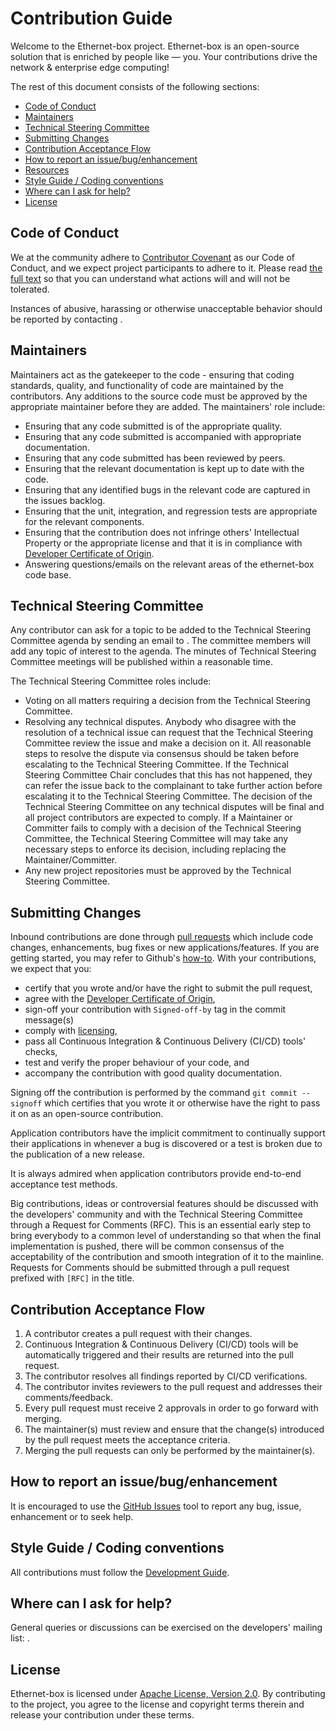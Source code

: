 <!-- omit in toc -->
# Contribution Guide
Welcome to the Ethernet-box project. Ethernet-box is an open-source solution that is enriched by people like — you. Your contributions drive the network & enterprise edge computing!

The rest of this document consists of the following sections:

- [Code of Conduct](#code-of-conduct)
- [Maintainers](#maintainers)
- [Technical Steering Committee](#technical-steering-committee)
- [Submitting Changes](#submitting-changes)
- [Contribution Acceptance Flow](#contribution-acceptance-flow)
- [How to report an issue/bug/enhancement](#how-to-report-an-issuebugenhancement)
- [Resources](#resources)
- [Style Guide / Coding conventions](#style-guide--coding-conventions)
- [Where can I ask for help?](#where-can-i-ask-for-help)
- [License](#license)

## Code of Conduct
We at the <INSERT-COMMUNITY-NAME> community adhere to [Contributor Covenant](https://www.contributor-covenant.org/) as our Code of Conduct, and we expect project participants to adhere to it. Please read [the full text](CODE_OF_CONDUCT.md) so that you can understand what actions will and will not be tolerated.

Instances of abusive, harassing or otherwise unacceptable behavior should be reported by contacting <INSERT-CONTACT-METHOD>.

## Maintainers
Maintainers act as the gatekeeper to the code - ensuring that coding standards, quality, and functionality of code are maintained by the contributors. Any additions to the source code must be approved by the appropriate maintainer before they are added. The maintainers' role include:

* Ensuring that any code submitted is of the appropriate quality.
* Ensuring that any code submitted is accompanied with appropriate documentation.
* Ensuring that any code submitted has been reviewed by peers.
* Ensuring that the relevant documentation is kept up to date with the code.
* Ensuring that any identified bugs in the relevant code are captured in the issues backlog.
* Ensuring that the unit, integration, and regression tests are appropriate for the relevant components.
* Ensuring that the contribution does not infringe others' Intellectual Property or the appropriate license and that it is in compliance with [Developer Certificate of Origin](http://developercertificate.org/).
* Answering questions/emails on the relevant areas of the ethernet-box code base.

## Technical Steering Committee
Any contributor can ask for a topic to be added to the Technical Steering Committee agenda by sending an email to <INSERT-CONTACT-METHOD>. The committee members will add any topic of interest to the agenda. The minutes of Technical Steering Committee meetings will be published within a reasonable time.

The Technical Steering Committee roles include:

* Voting on all matters requiring a decision from the Technical Steering Committee.
* Resolving any technical disputes. Anybody who disagree with the resolution of a technical issue can request that the Technical Steering Committee review the issue and make a decision on it. All reasonable steps to resolve the dispute via consensus should be taken before escalating to the Technical Steering Committee. If the Technical Steering Committee Chair concludes that this has not happened, they can refer the issue back to the complainant to take further action before escalating it to the Technical Steering Committee. The decision of the Technical Steering Committee on any technical disputes will be final and all project contributors are expected to comply. If a Maintainer or Committer fails to comply with a decision of the Technical Steering Committee, the Technical Steering Committee will may take any necessary steps to enforce its decision, including replacing the Maintainer/Committer.
* Any new project repositories must be approved by the Technical Steering Committee.

## Submitting Changes
Inbound contributions are done through [pull requests](https://github.com/ethernet-box/pulls) which include code changes, enhancements, bug fixes or new applications/features. If you are getting started, you may refer to Github's [how-to](https://help.github.com/articles/using-pull-requests/). With your contributions, we expect that you:

* certify that you wrote and/or have the right to submit the pull request,
* agree with the [Developer Certificate of Origin](http://developercertificate.org/),
* sign-off your contribution with `Signed-off-by` tag in the commit message(s)
* comply with <INSERT-COMMUNITY-NAME> [licensing](#license),
* pass all Continuous Integration & Continuous Delivery (CI/CD) tools' checks,
* test and verify the proper behaviour of your code, and
* accompany the contribution with good quality documentation.

Signing off the contribution is performed by the command `git commit --signoff` which certifies that you wrote it or otherwise have the right to pass it on as an open-source contribution.

Application contributors have the implicit commitment to continually support their applications in whenever a bug is discovered or a test is broken due to the publication of a new release.

It is always admired when application contributors provide end-to-end acceptance test methods.

Big contributions, ideas or controversial features should be discussed with the developers' community and with the Technical Steering Committee through a Request for Comments (RFC). This is an essential early step to bring everybody to a common level of understanding so that when the final implementation is pushed, there will be common consensus of the acceptability of the contribution and smooth integration of it to the mainline. Requests for Comments should be submitted through a pull request prefixed with `[RFC]` in the title.

## Contribution Acceptance Flow
1. A contributor creates a pull request with their changes.
2. Continuous Integration & Continuous Delivery (CI/CD) tools will be automatically triggered and their results are returned into the pull request.
3. The contributor resolves all findings reported by CI/CD verifications.
4. The contributor invites reviewers to the pull request and addresses their comments/feedback.
5. Every pull request must receive 2 approvals in order to go forward with merging.
6. The maintainer(s) must review and ensure that the change(s) introduced by the pull request meets the acceptance criteria.
6. Merging the pull requests can only be performed by the maintainer(s).

## How to report an issue/bug/enhancement
It is encouraged to use the [GitHub Issues](https://github.com/ethernet-box/issues) tool to report any bug, issue, enhancement or to seek help.

## Style Guide / Coding conventions
All contributions must follow the [Development Guide](DEVELOPING.md).

## Where can I ask for help?
General queries or discussions can be exercised on the <INSERT-COMMUNITY-NAME> developers' mailing list: [<INSERT-CONTACT-METHOD>](mailto:<INSERT-CONTACT-METHOD>).

## License
Ethernet-box is licensed under [Apache License, Version 2.0](LICENSE). By contributing to the project, you agree to the license and copyright terms therein and release your contribution under these terms.
